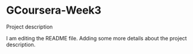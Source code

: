 # GCoursera-Week3
Project description

I am editing the README file. Adding some more details about the project description.
